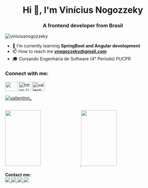 <h1 align="center">Hi 👋, I'm Vinícius Nogozzeky</h1>
<h3 align="center">A frontend developer from Brasil</h3>

<p align="left"> <img src="https://komarev.com/ghpvc/?username=viniciusnogozzeky&label=Profile%20views&color=0e75b6&style=flat" alt="viniciusnogozzeky" /> </p>

- 🌱 I’m currently learning **SpringBoot and Angular devolopment**
- 📫 How to reach me **vnogozzeky@gmail.com**
- 🎓 Cursando Engenharia de Software (4° Período) PUCPR

<h3 align="left"> <a href="www.linkedin.com/in/viniciusnogozzeky-917394212
"> </a> Connect with me:</h3>
<p align="left">
<a href="https://www.linkedin.com/in/viniciusnogozzeky-917394212" target="blank"><img align="center" src="https://raw.githubusercontent.com/rahuldkjain/github-profile-readme-generator/master/src/images/icons/Social/linked-in-alt.svg" height="30" width="40" /></a>
<a href="https://www.instagram.com/viniciusnogozzeky/" target="blank"><img align="center" src="https://raw.githubusercontent.com/rahuldkjain/github-profile-readme-generator/master/src/images/icons/Social/instagram.svg" alt="https://www.instagram.com/viniciusnogozzeky/" height="30" width="40" /></a>
<a href="https://twitter.com/vallentinn_" target="blank"><img align="center" src="https://raw.githubusercontent.com/rahuldkjain/github-profile-readme-generator/master/src/images/icons/Social/twitter.svg" alt="vallentinn_" height="30" width="40" /></a>
</p>

<p align="left"> <a href="https://twitter.com/vallentinn_" target="blank"><img src="https://img.shields.io/twitter/follow/vallentinn_?logo=twitter&style=for-the-badge" alt="vallentinn_" style="background none" /></a> </p>

<div style="display: inline_block"><br>
  <a href="https://github.com/ViniciusNogozzeky">
    <img height="180em" width="48%" src="https://github-readme-stats.vercel.app/api?username=ViniciusNogozzeky&show_icons=true&theme=tokyonight&include_all_commits=true&count_private=true"/> <img height="180em" width="48%" src="https://github-readme-stats.vercel.app/api/top-langs/?username=ViniciusNogozzeky&layout=compact&langs_count=7&theme=tokyonight"/>
  </a>
</div>

<div style="display: inline_block"><br>
  <strong>Contact me:</strong><br>
  <a href="https://www.linkedin.com/in/viniciusnogozzeky-917394212/" target="_blank">
    <img src="https://img.shields.io/badge/LinkedIn-0077B5?style=for-the-badge&logo=linkedin&logoColor=white">
  </a>
  <a href="https://www.instagram.com/viniciusnogozzeky/" target="_blank">
    <img src="https://img.shields.io/badge/Instagram-E4405F?style=for-the-badge&logo=instagram&logoColor=white">
  </a>
  <a href="https://twitter.com/vallentinn_" target="_blank">
    <img src="https://img.shields.io/badge/Twitter-1DA1F2?style=for-the-badge&logo=twitter&logoColor=white">
  </a>
  <a href="mailto:vnogozzeky@gmail.com" target="_blank">
    <img src="https://img.shields.io/badge/Gmail-D14836?style=for-the-badge&logo=gmail&logoColor=white">
  </a>
</div>
